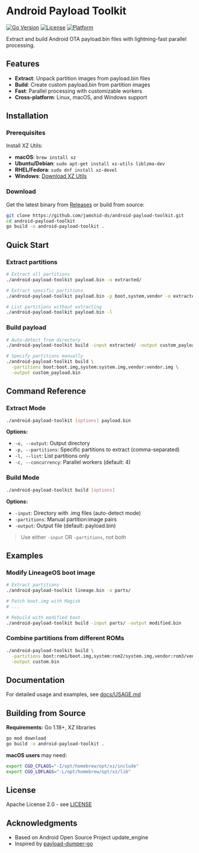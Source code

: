 # Android Payload Toolkit

[![Go Version](https://img.shields.io/badge/Go-1.18+-00ADD8?style=flat&logo=go)](https://go.dev/)
[![License](https://img.shields.io/badge/License-Apache%202.0-blue.svg)](LICENSE)
[![Platform](https://img.shields.io/badge/Platform-Linux%20%7C%20macOS%20%7C%20Windows-green)](https://github.com/jamshid-ds/android-payload-toolkit)

Extract and build Android OTA payload.bin files with lightning-fast parallel processing.

## Features

- **Extract**: Unpack partition images from payload.bin files
- **Build**: Create custom payload.bin from partition images
- **Fast**: Parallel processing with customizable workers
- **Cross-platform**: Linux, macOS, and Windows support

## Installation

### Prerequisites
Install XZ Utils:
- **macOS**: `brew install xz`
- **Ubuntu/Debian**: `sudo apt-get install xz-utils liblzma-dev`
- **RHEL/Fedora**: `sudo dnf install xz-devel`
- **Windows**: [Download XZ Utils](https://tukaani.org/xz/)

### Download
Get the latest binary from [Releases](https://github.com/jamshid-ds/android-payload-toolkit/releases) or build from source:

```bash
git clone https://github.com/jamshid-ds/android-payload-toolkit.git
cd android-payload-toolkit
go build -o android-payload-toolkit .
```

## Quick Start

### Extract partitions
```bash
# Extract all partitions
./android-payload-toolkit payload.bin -o extracted/

# Extract specific partitions
./android-payload-toolkit payload.bin -p boot,system,vendor -o extracted/

# List partitions without extracting
./android-payload-toolkit payload.bin -l
```

### Build payload
```bash
# Auto-detect from directory
./android-payload-toolkit build -input extracted/ -output custom_payload.bin

# Specify partitions manually
./android-payload-toolkit build \
  -partitions boot:boot.img,system:system.img,vendor:vendor.img \
  -output custom_payload.bin
```

## Command Reference

### Extract Mode
```bash
./android-payload-toolkit [options] payload.bin
```

**Options:**
- `-o, --output`: Output directory
- `-p, --partitions`: Specific partitions to extract (comma-separated)
- `-l, --list`: List partitions only
- `-c, --concurrency`: Parallel workers (default: 4)

### Build Mode
```bash
./android-payload-toolkit build [options]
```

**Options:**
- `-input`: Directory with .img files (auto-detect mode)
- `-partitions`: Manual partition:image pairs
- `-output`: Output file (default: payload.bin)

> Use either `-input` OR `-partitions`, not both

## Examples

### Modify LineageOS boot image
```bash
# Extract partitions
./android-payload-toolkit lineage.bin -o parts/

# Patch boot.img with Magisk
# ...

# Rebuild with modified boot
./android-payload-toolkit build -input parts/ -output modified.bin
```

### Combine partitions from different ROMs
```bash
./android-payload-toolkit build \
  -partitions boot:rom1/boot.img,system:rom2/system.img,vendor:rom3/vendor.img \
  -output custom.bin
```

## Documentation

For detailed usage and examples, see [docs/USAGE.md](docs/USAGE.md)

## Building from Source

**Requirements:** Go 1.18+, XZ libraries

```bash
go mod download
go build -o android-payload-toolkit .
```

**macOS users** may need:
```bash
export CGO_CFLAGS="-I/opt/homebrew/opt/xz/include"
export CGO_LDFLAGS="-L/opt/homebrew/opt/xz/lib"
```

## License

Apache License 2.0 - see [LICENSE](LICENSE)

## Acknowledgments

- Based on Android Open Source Project update_engine
- Inspired by [payload-dumper-go](https://github.com/ssut/payload-dumper-go)
